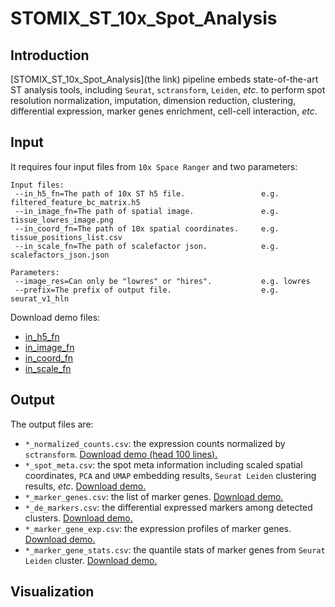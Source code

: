 # STOMIX_ST_10x_Spot_Analysis
## Introduction


[STOMIX_ST_10x_Spot_Analysis](the link) pipeline embeds state-of-the-art ST analysis tools, including `Seurat`, `sctransform`, `Leiden`, *etc*. to perform spot resolution normalization, imputation, dimension reduction, clustering, differential expression, marker genes enrichment, cell-cell interaction, *etc*.  


## Input

It requires four input files from `10x Space Ranger` and two parameters:

```
Input files:
 --in_h5_fn=The path of 10x ST h5 file.                 e.g. filtered_feature_bc_matrix.h5
 --in_image_fn=The path of spatial image.               e.g. tissue_lowres_image.png
 --in_coord_fn=The path of 10x spatial coordinates.     e.g. tissue_positions_list.csv
 --in_scale_fn=The path of scalefactor json.            e.g. scalefactors_json.json

Parameters:
 --image_res=Can only be "lowres" or "hires".           e.g. lowres
 --prefix=The prefix of output file.                    e.g. seurat_v1_hln

```

Download demo files:
- [in_h5_fn](https://raw.githubusercontent.com/deepomicslab/STOMIX/main/demo_data/10xDemoMK_mouse-kidney-section-coronal-1-standard-1-1-0_section1_slice1_filtered_feature_bc_matrix.h5)
- [in_image_fn](https://raw.githubusercontent.com/deepomicslab/STOMIX/main/demo_data/10xDemoMK_mouse-kidney-section-coronal-1-standard-1-1-0_section1_slice1_tissue_lowres_image.png)
- [in_coord_fn](https://raw.githubusercontent.com/deepomicslab/STOMIX/main/demo_data/10xDemoMK_mouse-kidney-section-coronal-1-standard-1-1-0_section1_slice1_tissue_positions_list.csv)
- [in_scale_fn](https://raw.githubusercontent.com/deepomicslab/STOMIX/main/demo_data/10xDemoMK_mouse-kidney-section-coronal-1-standard-1-1-0_section1_slice1_scalefactors_json.json)

## Output
The output files are:
- `*_normalized_counts.csv`: the expression counts normalized by `sctransform`. [Download demo (head 100 lines).](https://raw.githubusercontent.com/deepomicslab/STOMIX/main/demo_data/10xDemoMK_mouse-kidney-section-coronal-1-standard-1-1-0_section1_slice1_normalized_counts_head100.csv)
- `*_spot_meta.csv`: the spot meta information including scaled spatial coordinates, `PCA` and `UMAP` embedding results, `Seurat Leiden` clustering results, *etc*. [Download demo.](https://raw.githubusercontent.com/deepomicslab/STOMIX/main/demo_data/10xDemoMK_mouse-kidney-section-coronal-1-standard-1-1-0_section1_slice1_spot_meta.csv)
- `*_marker_genes.csv`: the list of marker genes. [Download demo.](https://raw.githubusercontent.com/deepomicslab/STOMIX/main/demo_data/10xDemoMK_mouse-kidney-section-coronal-1-standard-1-1-0_section1_slice1_marker_genes.csv)
- `*_de_markers.csv`: the differential expressed markers among detected clusters. [Download demo.](https://raw.githubusercontent.com/deepomicslab/STOMIX/main/demo_data/10xDemoMK_mouse-kidney-section-coronal-1-standard-1-1-0_section1_slice1_de_markers.csv)
- `*_marker_gene_exp.csv`: the expression profiles of marker genes. [Download demo.](https://raw.githubusercontent.com/deepomicslab/STOMIX/main/demo_data/10xDemoMK_mouse-kidney-section-coronal-1-standard-1-1-0_section1_slice1_marker_gene_exp.csv)
- `*_marker_gene_stats.csv`: the quantile stats of marker genes from `Seurat Leiden` cluster. [Download demo.](https://raw.githubusercontent.com/deepomicslab/STOMIX/main/demo_data/10xDemoMK_mouse-kidney-section-coronal-1-standard-1-1-0_section1_slice1_marker_gene_stat.csv)

  
## Visualization



